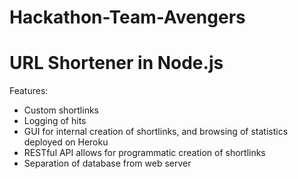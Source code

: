 # Hackathon-Team-Avengers
# URL Shortener in Node.js

Features:

* Custom shortlinks
* Logging of hits
* GUI for internal creation of shortlinks, and browsing of statistics deployed on Heroku
* RESTful API allows for programmatic creation of shortlinks
* Separation of database from web server

